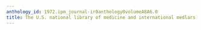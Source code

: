 ```yaml
---
anthology_id: 1972.ipm_journal-ir0anthology0volumeA8A6.0
title: The U.S. national library of medicine and international medlars cooperation
---
```


